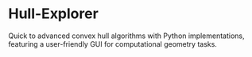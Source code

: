 # Hull-Explorer
Quick to advanced convex hull algorithms with Python implementations, featuring a user-friendly GUI for computational geometry tasks.
